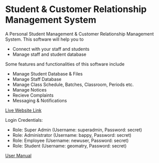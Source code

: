 # Student & Customer Relationship Management System
A Personal Student Management & Customer Relationship Management System. This software will help you to
- Connect with your staff and students
- Manage staff and student database

Some features and functionalities of this software include
- Manage Student Database & Files
- Manage Staff Database
- Manage Class Schedule, Batches, Classroom, Periods etc.
- Manage Notices
- Recieve Complaints
- Messaging & Notifications

[Live Website Link](https://scrms.amarneta.com/)

Login Credentials:
- Role: Super Admin (Username: superadmin, Password: secret)
- Role: Administrator (Username: bappy, Password: secret)
- Role: Employee (Username: newuser, Password: secret)
- Role: Student (Username: geomatry, Password: secret)

[User Manual](https://1drv.ms/b/s!Ama1lLPSmmB4un2d_P6N3ETgzzF-?e=tfscwg)
